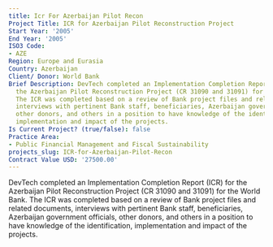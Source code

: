 ```yaml
---
title: Icr For Azerbaijan Pilot Recon
Project Title: ICR for Azerbaijan Pilot Reconstruction Project
Start Year: '2005'
End Year: '2005'
ISO3 Code:
- AZE
Region: Europe and Eurasia
Country: Azerbaijan
Client/ Donor: World Bank
Brief Description: DevTech completed an Implementation Completion Report (ICR) for
  the Azerbaijan Pilot Reconstruction Project (CR 31090 and 31091) for the World Bank.
  The ICR was completed based on a review of Bank project files and related documents,
  interviews with pertinent Bank staff, beneficiaries, Azerbaijan government officials,
  other donors, and others in a position to have knowledge of the identification,
  implementation and impact of the projects.
Is Current Project? (true/false): false
Practice Area:
- Public Financial Management and Fiscal Sustainability
projects_slug: ICR-for-Azerbaijan-Pilot-Recon
Contract Value USD: '27500.00'
---
```


DevTech completed an Implementation Completion Report (ICR) for the Azerbaijan Pilot Reconstruction Project (CR 31090 and 31091) for the World Bank. The ICR was completed based on a review of Bank project files and related documents, interviews with pertinent Bank staff, beneficiaries, Azerbaijan government officials, other donors, and others in a position to have knowledge of the identification, implementation and impact of the projects.